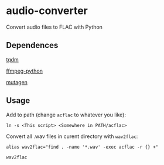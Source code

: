 # audio-converter
Convert audio files to FLAC with Python

## Dependences

[tqdm](https://github.com/tqdm/tqdm)

[ffmpeg-python](https://github.com/kkroening/ffmpeg-python)

[mutagen](https://github.com/quodlibet/mutagen)

## Usage
Add to path (change `acflac` to whatever you like):

`ln -s <This script> <Somewhere in PATH/acflac>`

Convert all .wav files in curent directory with `wav2flac`:

`alias wav2flac="find . -name '*.wav' -exec acflac -r {} +"`

`wav2flac`
